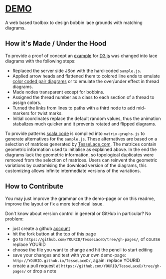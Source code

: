 # [DEMO](https://d-bl.github.io/TesseLaceD/)
A web based toolbox to design bobbin lace grounds with matching diagrams.

[TesseLace.com]: http://TesseLace.com

## How it's Made / Under the Hood

To provide a proof of concept an [example] for [D3.js] was changed into lace diagrams with the following steps:

- Replaced the server side JSon with the hard-coded `sample.js`.
- Applied arrow heads and flattened them to colored line ends to emulate [color coded pair diagrams] or to emulate the over/under effect in thread diagrams.
- Made nodes transparent except for bobbins.
- Assigned the thread number as a class to each section of a thread to assign colors.
- Turned the links from lines to paths with a third node to add mid-markers for twist marks.
- Initial coordinates replace the default random values, thus the animation stabalizes much quicker and it prevents rotated and flipped diagrams.

To provide patterns [scala code] is compiled into `matrix-graphs.js` to generate alternatives for the `sample.js`.
These alternatives are based on a selection of matrices generated by [TesseLace.com].
The matrices contain geometric information used to initialise as explained above.
In the end the diagrams lack the geometric information, so topological duplicates were removed from the selection of matrices.
Users can reinvent the geometric variations by customising the download version of the diagrams,
this customizing allows infinite intermediate versions of the variations.


[example]: http://bl.ocks.org/mbostock/4062045
[D3.js]: http://d3js.org/
[color coded pair diagrams]: https://en.wikipedia.org/w/index.php?title=Mesh_grounded_bobbin_lace&oldid=639789191#Worker_pair_versus_two_pair_per_pin
[scala code]: https://github.com/d-bl/TesseLaceD/tree/master/

## How to Contribute

You may just improve the grammar on the demo-page or on this readme, improve the layout or fix a more technical issue.

Don't know about version control in general or GitHub in particular? No problem:
* just create a github [account](https://github.com)
* hit the fork button at the top of this page
* go to `https://github.com/YOURID/TesseLaceD/tree/gh-pages/`, of course replace YOURID
* choose the file you want to change and hit the pencil to start editing
* save your changes and test with your own demo-page: `http://YOURID.github.io/TesseLaceD/`, again: replace YOURID
* create a pull request at `https://github.com/YOURID/TesseLaceD/tree/gh-pages/` or drop a note
